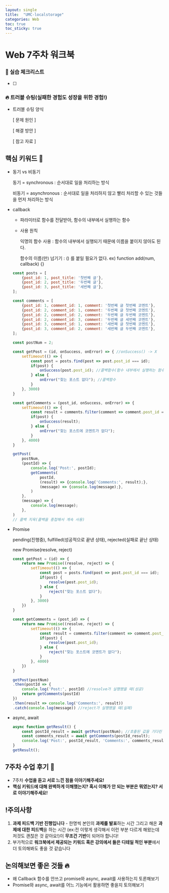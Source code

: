```yaml
---
layout: single
title:  "UMC-localstorage"
categories: Web
toc: true
toc_sticky: true
---
```


# Web 7주차 워크북

### 📝 실습 체크리스트

- [ ]  

### 🔥 트러블 슈팅(실패한 경험도 성장을 위한 경험!)

- 트러블 슈팅 양식
    
    [ 문제 원인 ]
    
    [ 해결 방안 ] 
    
    [ 참고 자료 ]
    

## 핵심 키워드 🎯

- 동기 vs 비동기
    
    동기 = synchronous : 순서대로 일을 처리하는 방식
    
    비동기 = asynchronous : 순서대로 일을 처리하지 않고 빨리 처리할 수 있는 것들을 먼저 처리하는 방식
    
- callback
    - 파라미터로 함수를 전달받아, 함수의 내부에서 실행하는 함수
    - 사용 원칙
        
        익명의 함수 사용 : 함수의 내부에서 실행되기 때문에 이름을 붙이지 않아도 된다.
        
        함수의 이름(만) 넘기기 : () 를 붙일 필요가 없다. ex) function add(num, callback) {}
        
    
    ```jsx
    const posts = [
    	{post_id: 1, post_title: '첫번째 글'},
    	{post_id: 2, post_title: '두번째 글'},
    	{post_id: 3, post_title: '세번째 글'},
    ];
    
    const comments = [
    	{post_id: 1, comment_id: 1, comment: '첫번째 글 첫번째 코멘트'},
    	{post_id: 2, comment_id: 1, comment: '두번째 글 첫번째 코멘트'},
    	{post_id: 2, comment_id: 2, comment: '두번째 글 두번째 코멘트'},
    	{post_id: 2, comment_id: 3, comment: '두번째 글 세번째 코멘트'},
    	{post_id: 3, comment_id: 1, comment: '세번째 글 첫번째 코멘트'},
    	{post_id: 3, comment_id: 2, comment: '세번째 글 두번째 코멘트'},
    ];
    
    const postNum = 2;
    
    const getPost = (id, onSuccess, onError) => { //onSuccess() -> X
    	setTimeout(() => {
    		const post = posts.find(post => post.post_id === id);
    		if(post) {
    			onSuccess(post.post_id); //콜백함수(함수 내부에서 실행하는 함수)
    		} else {
    			onError("찾는 포스트 없다"); //콜백함수
    		}
    	}, 3000)
    }
    
    const getComments = (post_id, onSuccess, onError) => {
    	setTimeout(() => {
    		const result = comments.filter(comment => comment.post_id === post_id);
    		if(post) {
    			onSuccess(result);
    		} else {
    			onError("찾는 포스트에 코멘트가 없다");
    		}
    	}, 4000)
    }
    
    getPost(
    	postNum,
    	(postId) => {
    		console.log('Post:', postId);
    		getComments(
    			postId,
    			(result) => {console.log('Comments:', result);},
    			(message) => {console.log(message);},
    		)
    	}, 
    	(message) => {
    		console.log(message);
    	}, 
    )   
    // 콜백 지옥(콜백을 중첩해서 계속 사용)
    ```
    
- Promise
    
    pending(진행중), fulfilled(성공적으로 끝낸 상태), rejected(실패로 끝난 상태)
    
    new Promise(resolve, reject)
    
    ```jsx
    const getPost = (id) => { 
    	return new Promise((resolve, reject) => {
    		setTimeout(() => {
    			const post = posts.find(post => post.post_id === id);
    			if(post) {
    				resolve(post.post_id);
    			} else {
    				reject("찾는 포스트 없다"); 
    			}
    		}, 3000)
    	})
    }
    
    const getComments = (post_id) => {
    	return new Promise((resolve, reject) => {
    		setTimeout(() => {
    			const result = comments.filter(comment => comment.post_id === post_id);
    			if(post) {
    				resolve(post.post_id);
    			} else {
    				reject("찾는 포스트에 코멘트가 없다");
    			}
    		}, 4000)
    	})
    }
    
    getPost(postNum)
    .then(postId => {
    	console.log('Post:', postId) //resolve가 실행됐을 때(성공)
    	return getComments(postId)
    })
    .then(result => console.log('Comments:', result))
    .catch(console.log(message)) //reject가 실행됐을 때(실패)
    ```
    
- async, await
    
    ```jsx
    async function getResult() {
    	const postId_result = await getPost(postNum); //호출된 값을 기다린 후에 변수에 넣음
    	const comments_result = await getComments(postId_result);
    	console.log('Post:', postId_result, 'Comments:', comments_result);
    }
    getResult();
    ```
    

## 7주차 수업 후기 📢

- 7주차 **수업을 듣고 서로 느낀 점을 이야기해주세요!**
- **핵심 키워드에 대해 완벽하게 이해했는지? 혹시 이해가 안 되는 부분은 뭐였는지?
서로 이야기해주세요!**

## !주의사항

1. **과제 피드백 기반 진행입니다** - 한명씩 본인의 **과제를 발표**하는 시간 그리고 해온 **과제에 대한 피드백**을 하는 시간 (ex:전 이렇게 생각해서 이런 부분 다르게 해왔는데 저것도 괜찮은 것 같아요!)이 **무조건 기반**이 되어야 합니다!
2. 부가적으로 **워크북에서 제공되는 키워드 혹은 강의에서 들은 디테일 적인 부분**에서 더 토의해봐도 좋을 것 같습니다

## 논의해보면 좋은 것들 🔥

- 왜 Callback 함수를 안쓰고 promise와 async, await를 사용하는지 토론해보기
- Promise와 async, await를 어느 기능에서 활용하면 좋을지 토의해보기